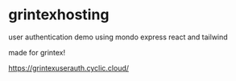 # grintexhosting

user authentication demo using mondo express react and tailwind 

made for grintex!

https://grintexuserauth.cyclic.cloud/

